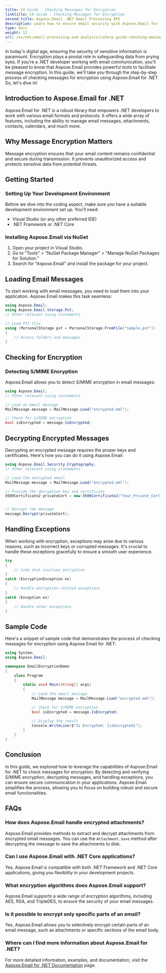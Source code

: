 ```yaml
---
title: C# Guide - Checking Messages for Encryption
linktitle: C# Guide - Checking Messages for Encryption
second_title: Aspose.Email .NET Email Processing API
description: Learn how to ensure email security with Aspose.Email for .NET. Check for encryption, decrypt messages, and more.
type: docs
weight: 12
url: /es/net/email-processing-and-analysis/csharp-guide-checking-messages-for-encryption/
---
```


In today's digital age, ensuring the security of sensitive information is paramount. Encryption plays a pivotal role in safeguarding data from prying eyes. If you're a .NET developer working with email communication, you'll be pleased to know that Aspose.Email provides powerful tools to facilitate message encryption. In this guide, we'll take you through the step-by-step process of checking messages for encryption using Aspose.Email for .NET. So, let's dive in!

## Introduction to Aspose.Email for .NET

Aspose.Email for .NET is a robust library that empowers .NET developers to work with various email formats and protocols. It offers a wide array of features, including the ability to manage email messages, attachments, contacts, calendars, and much more.

## Why Message Encryption Matters

Message encryption ensures that your email content remains confidential and secure during transmission. It prevents unauthorized access and protects sensitive data from potential threats.

## Getting Started

### Setting Up Your Development Environment

Before we dive into the coding aspect, make sure you have a suitable development environment set up. You'll need:

- Visual Studio (or any other preferred IDE)
- .NET Framework or .NET Core

### Installing Aspose.Email via NuGet

1. Open your project in Visual Studio.
2. Go to "Tools" > "NuGet Package Manager" > "Manage NuGet Packages for Solution."
3. Search for "Aspose.Email" and install the package for your project.

## Loading Email Messages

To start working with email messages, you need to load them into your application. Aspose.Email makes this task seamless:

```csharp
using Aspose.Email;
using Aspose.Email.Storage.Pst;
// Other relevant using statements

// Load PST file
using (PersonalStorage pst = PersonalStorage.FromFile("sample.pst"))
{
    // Access folders and messages
}
```

## Checking for Encryption

### Detecting S/MIME Encryption

Aspose.Email allows you to detect S/MIME encryption in email messages:

```csharp
using Aspose.Email;
// Other relevant using statements

// Load an email message
MailMessage message = MailMessage.Load("encrypted.eml");

// Check for S/MIME encryption
bool isEncrypted = message.IsEncrypted;
```

## Decrypting Encrypted Messages

Decrypting an encrypted message requires the proper keys and certificates. Here's how you can do it using Aspose.Email:

```csharp
using Aspose.Email.Security.Cryptography;
// Other relevant using statements

// Load the encrypted email
MailMessage message = MailMessage.Load("encrypted.eml");

// Provide the decryption key and certificate
X509Certificate2 privateCert = new X509Certificate2("Your_Private_Certificate_File" );


// Decrypt the message
message.Decrypt(privateCert);
```

## Handling Exceptions

When working with encryption, exceptions may arise due to various reasons, such as incorrect keys or corrupted messages. It's crucial to handle these exceptions gracefully to ensure a smooth user experience.

```csharp
try
{
    // Code that involves encryption
}
catch (EncryptionException ex)
{
    // Handle encryption-related exceptions
}
catch (Exception ex)
{
    // Handle other exceptions
}
```

## Sample Code

Here's a snippet of sample code that demonstrates the process of checking messages for encryption using Aspose.Email for .NET:

```csharp
using System;
using Aspose.Email;

namespace EmailEncryptionDemo
{
    class Program
    {
        static void Main(string[] args)
        {
            // Load the email message
            MailMessage message = MailMessage.Load("encrypted.eml");

            // Check for S/MIME encryption
            bool isEncrypted = message.IsEncrypted;

            // Display the result
            Console.WriteLine($"Is Encrypted: {isEncrypted}");
        }
    }
}
```

## Conclusion

In this guide, we explored how to leverage the capabilities of Aspose.Email for .NET to check messages for encryption. By detecting and verifying S/MIME encryption, decrypting messages, and handling exceptions, you can ensure secure communication in your applications. Aspose.Email simplifies the process, allowing you to focus on building robust and secure email functionalities.

## FAQs

### How does Aspose.Email handle encrypted attachments?

Aspose.Email provides methods to extract and decrypt attachments from encrypted email messages. You can use the `Attachment.Save` method after decrypting the message to save the attachments to disk.

### Can I use Aspose.Email with .NET Core applications?

Yes, Aspose.Email is compatible with both .NET Framework and .NET Core applications, giving you flexibility in your development projects.

### What encryption algorithms does Aspose.Email support?

Aspose.Email supports a wide range of encryption algorithms, including AES, RSA, and TripleDES, to ensure the security of your email messages.

### Is it possible to encrypt only specific parts of an email?

Yes, Aspose.Email allows you to selectively encrypt certain parts of an email message, such as attachments or specific sections of the email body.

### Where can I find more information about Aspose.Email for .NET?

For more detailed information, examples, and documentation, visit the [Aspose.Email for .NET Documentation](https://reference.aspose.com/email/net) page.